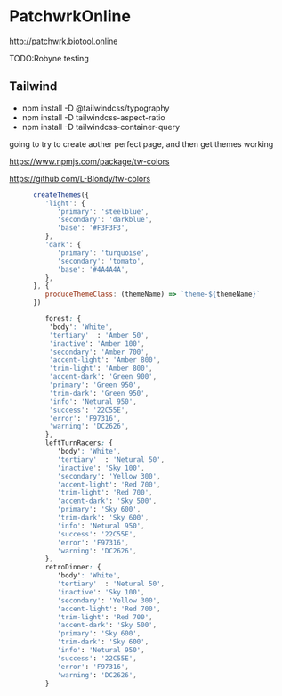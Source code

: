 # PatchwrkOnline


http://patchwrk.biotool.online

TODO:Robyne
testing


## Tailwind

- npm install -D @tailwindcss/typography
- npm install -D tailwindcss-aspect-ratio
- npm install  -D tailwindcss-container-query


going to try to create aother perfect page, and then get themes working


https://www.npmjs.com/package/tw-colors

https://github.com/L-Blondy/tw-colors


```javascript
      createThemes({
         'light': { 
            'primary': 'steelblue',
            'secondary': 'darkblue',
            'base': '#F3F3F3',
         },
         'dark': { 
            'primary': 'turquoise',
            'secondary': 'tomato',
            'base': '#4A4A4A',
         },
      }, {
         produceThemeClass: (themeName) => `theme-${themeName}`
      })
```

```css
         forest: {
          'body': 'White',
          'tertiary'  : 'Amber 50',
          'inactive': 'Amber 100',
          'secondary': 'Amber 700',
          'accent-light': 'Amber 800',
          'trim-light': 'Amber 800',
          'accent-dark': 'Green 900',
          'primary': 'Green 950',
          'trim-dark': 'Green 950',
          'info': 'Netural 950',
          'success': '22C55E',
          'error': 'F97316',
          'warning': 'DC2626',
         },
         leftTurnRacers: {
            'body': 'White',
            'tertiary'  : 'Netural 50',
            'inactive': 'Sky 100',
            'secondary': 'Yellow 300',
            'accent-light': 'Red 700',
            'trim-light': 'Red 700',
            'accent-dark': 'Sky 500',
            'primary': 'Sky 600',
            'trim-dark': 'Sky 600',
            'info': 'Netural 950',
            'success': '22C55E',
            'error': 'F97316',
            'warning': 'DC2626',
         },
         retroDinner: {
            'body': 'White',
            'tertiary'  : 'Netural 50',
            'inactive': 'Sky 100',
            'secondary': 'Yellow 300',
            'accent-light': 'Red 700',
            'trim-light': 'Red 700',
            'accent-dark': 'Sky 500',
            'primary': 'Sky 600',
            'trim-dark': 'Sky 600',
            'info': 'Netural 950',
            'success': '22C55E',
            'error': 'F97316',
            'warning': 'DC2626',
         }
```